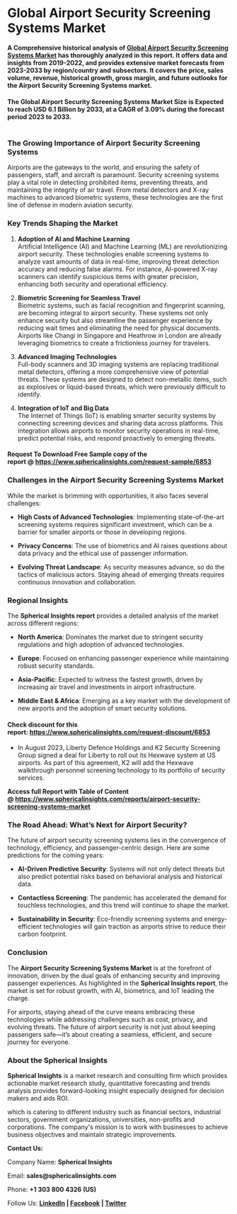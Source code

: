 <h1 class="news-post-title">Global Airport Security Screening Systems Market</h1>
<p><strong>A Comprehensive historical analysis of&nbsp;<a href="https://www.sphericalinsights.com/reports/airport-security-screening-systems-market" target="_blank" rel="noreferrer noopener">Global Airport Security Screening Systems Market</a>&nbsp;has thoroughly analyzed in this report. It offers data and insights from 2019-2022, and provides extensive market forecasts from 2023-2033 by region/country and subsectors. It covers the price, sales volume, revenue, historical growth, gross margin, and future outlooks for the Airport Security Screening Systems market.</strong></p>
<h4><strong>The Global Airport Security Screening Systems Market Size is Expected to reach USD 6.1 Billion by 2033, at a CAGR of 3.09% during the forecast period 2023 to 2033.</strong></h4>
<p><strong><img src="https://www.sphericalinsights.com/images/rd/global-airport-security-screening-systems-market.png" alt="" /></strong></p>
<h3><strong>The Growing Importance of Airport Security Screening Systems</strong></h3>
<p>Airports are the gateways to the world, and ensuring the safety of passengers, staff, and aircraft is paramount. Security screening systems play a vital role in detecting prohibited items, preventing threats, and maintaining the integrity of air travel. From metal detectors and X-ray machines to advanced biometric systems, these technologies are the first line of defense in modern aviation security.</p>
<h3><strong>Key Trends Shaping the Market</strong></h3>
<ol>
<li>
<p><strong>Adoption of AI and Machine Learning</strong><br />Artificial Intelligence (AI) and Machine Learning (ML) are revolutionizing airport security. These technologies enable screening systems to analyze vast amounts of data in real-time, improving threat detection accuracy and reducing false alarms. For instance, AI-powered X-ray scanners can identify suspicious items with greater precision, enhancing both security and operational efficiency.</p>
</li>
<li>
<p><strong>Biometric Screening for Seamless Travel</strong><br />Biometric systems, such as facial recognition and fingerprint scanning, are becoming integral to airport security. These systems not only enhance security but also streamline the passenger experience by reducing wait times and eliminating the need for physical documents. Airports like Changi in Singapore and Heathrow in London are already leveraging biometrics to create a frictionless journey for travelers.</p>
</li>
<li>
<p><strong>Advanced Imaging Technologies</strong><br />Full-body scanners and 3D imaging systems are replacing traditional metal detectors, offering a more comprehensive view of potential threats. These systems are designed to detect non-metallic items, such as explosives or liquid-based threats, which were previously difficult to identify.</p>
</li>
<li>
<p><strong>Integration of IoT and Big Data</strong><br />The Internet of Things (IoT) is enabling smarter security systems by connecting screening devices and sharing data across platforms. This integration allows airports to monitor security operations in real-time, predict potential risks, and respond proactively to emerging threats.</p>
</li>
</ol>
<h4>Request To Download Free Sample copy of the report&nbsp;@&nbsp;<a href="https://www.sphericalinsights.com/request-sample/6853">https://www.sphericalinsights.com/request-sample/6853</a></h4>
<h3><strong>Challenges in the Airport Security Screening Systems Market</strong></h3>
<p>While the market is brimming with opportunities, it also faces several challenges:</p>
<ul>
<li>
<p><strong>High Costs of Advanced Technologies</strong>: Implementing state-of-the-art screening systems requires significant investment, which can be a barrier for smaller airports or those in developing regions.</p>
</li>
<li>
<p><strong>Privacy Concerns</strong>: The use of biometrics and AI raises questions about data privacy and the ethical use of passenger information.</p>
</li>
<li>
<p><strong>Evolving Threat Landscape</strong>: As security measures advance, so do the tactics of malicious actors. Staying ahead of emerging threats requires continuous innovation and collaboration.</p>
</li>
</ul>
<h3><strong>Regional Insights</strong></h3>
<p>The&nbsp;<strong>Spherical Insights report</strong>&nbsp;provides a detailed analysis of the market across different regions:</p>
<ul>
<li>
<p><strong>North America</strong>: Dominates the market due to stringent security regulations and high adoption of advanced technologies.</p>
</li>
<li>
<p><strong>Europe</strong>: Focused on enhancing passenger experience while maintaining robust security standards.</p>
</li>
<li>
<p><strong>Asia-Pacific</strong>: Expected to witness the fastest growth, driven by increasing air travel and investments in airport infrastructure.</p>
</li>
<li>
<p><strong>Middle East &amp; Africa</strong>: Emerging as a key market with the development of new airports and the adoption of smart security solutions.</p>
</li>
</ul>
<h4>Check discount for this report:&nbsp;<a href="https://www.sphericalinsights.com/request-discount/6853">https://www.sphericalinsights.com/request-discount/6853</a></h4>
<ul>
<li>In August 2023, Liberty Defence Holdings and K2 Security Screening Group signed a deal for Liberty to roll out its Hexwave system at US airports. As part of this agreement, K2 will add the Hexwave walkthrough personnel screening technology to its portfolio of security services.</li>
</ul>
<p><strong>Access full Report with Table of Content @&nbsp;<a href="https://www.sphericalinsights.com/reports/airport-security-screening-systems-market">https://www.sphericalinsights.com/reports/airport-security-screening-systems-market</a>&nbsp;</strong></p>
<h3><strong>The Road Ahead: What&rsquo;s Next for Airport Security?</strong></h3>
<p>The future of airport security screening systems lies in the convergence of technology, efficiency, and passenger-centric design. Here are some predictions for the coming years:</p>
<ul>
<li>
<p><strong>AI-Driven Predictive Security</strong>: Systems will not only detect threats but also predict potential risks based on behavioral analysis and historical data.</p>
</li>
<li>
<p><strong>Contactless Screening</strong>: The pandemic has accelerated the demand for touchless technologies, and this trend will continue to shape the market.</p>
</li>
<li>
<p><strong>Sustainability in Security</strong>: Eco-friendly screening systems and energy-efficient technologies will gain traction as airports strive to reduce their carbon footprint.</p>
</li>
</ul>
<h3><strong>Conclusion</strong></h3>
<p>The&nbsp;<strong>Airport Security Screening Systems Market</strong>&nbsp;is at the forefront of innovation, driven by the dual goals of enhancing security and improving passenger experiences. As highlighted in the&nbsp;<strong>Spherical Insights report</strong>, the market is set for robust growth, with AI, biometrics, and IoT leading the charge.</p>
<p>For airports, staying ahead of the curve means embracing these technologies while addressing challenges such as cost, privacy, and evolving threats. The future of airport security is not just about keeping passengers safe&mdash;it&rsquo;s about creating a seamless, efficient, and secure journey for everyone.</p>
<h3><strong>About the Spherical Insights</strong></h3>
<p><strong>Spherical Insights</strong>&nbsp;is a market research and consulting firm which provides actionable market research study, quantitative forecasting and trends analysis provides forward-looking insight especially designed for decision makers and aids ROI.</p>
<p>which is catering to different industry such as financial sectors, industrial sectors, government organizations, universities, non-profits and corporations. The company's mission is to work with businesses to achieve business objectives and maintain strategic improvements.</p>
<p><strong>Contact Us:</strong></p>
<p>Company Name:&nbsp;<strong>Spherical Insights</strong></p>
<p>Email:&nbsp;<strong>sales@sphericalinsights.com</strong></p>
<p>Phone:&nbsp;<strong>+1 303 800 4326 (US)</strong></p>
<p>Follow Us:&nbsp;<strong><a href="https://www.linkedin.com/company/spherical-insight/"><u>LinkedIn</u></a>&nbsp;|&nbsp;<a href="https://www.facebook.com/sphericalinsights22"><u>Facebook</u></a>&nbsp;|&nbsp;<a href="https://twitter.com/SInsights_US"><u>Twitter</u></a></strong></p>
